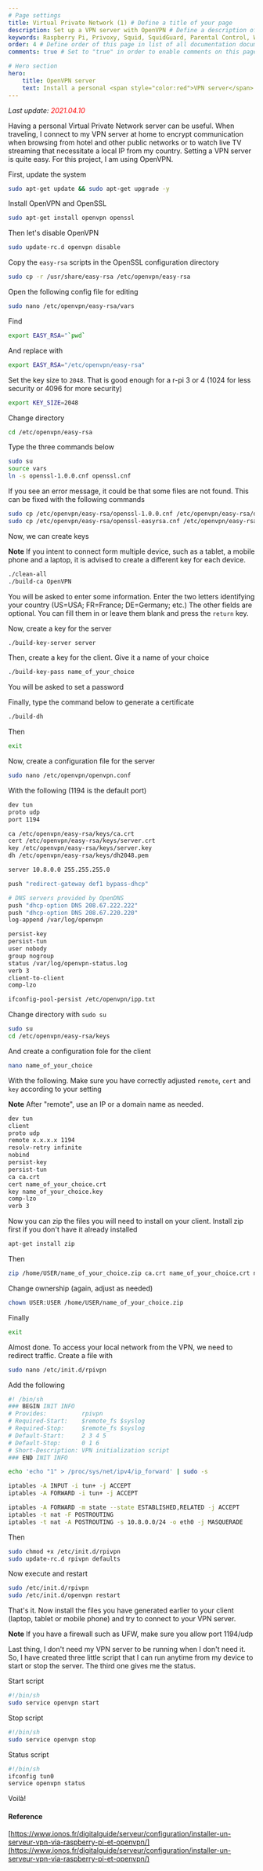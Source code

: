 ```yaml
---
# Page settings
title: Virtual Private Network (1) # Define a title of your page
description: Set up a VPN server with OpenVPN # Define a description of your page
keywords: Raspberry Pi, Privoxy, Squid, SquidGuard, Parental Control, Web Filter, backup, rsnapshot, vpn, openvpn # Define keywords for search engines
order: 4 # Define order of this page in list of all documentation documents
comments: true # Set to "true" in order to enable comments on this page. Make sure you properly setup "disqus_forum_shortname" variable in "_config.yml"

# Hero section
hero:
    title: OpenVPN server
    text: Install a personal <span style="color:red">VPN server</span> with <span style="color:red">OpenVPN</span>.
---
```


_Last update: <span style="color:red">2021.04.10</span>_

Having a personal Virtual Private Network server can be useful. When traveling, I connect to my VPN server at home to encrypt communication when browsing from hotel and other public networks or to watch live TV streaming that necessitate a local IP from my country. Setting a VPN server is quite easy. For this project, I am using OpenVPN.

First, update the system

```bash
sudo apt-get update && sudo apt-get upgrade -y
```

Install OpenVPN and OpenSSL

```bash
sudo apt-get install openvpn openssl
```

Then let's disable OpenVPN

```bash
sudo update-rc.d openvpn disable
```

Copy the `easy-rsa` scripts in the OpenSSL configuration directory

```bash
sudo cp -r /usr/share/easy-rsa /etc/openvpn/easy-rsa
```

Open the following config file for editing

```bash
sudo nano /etc/openvpn/easy-rsa/vars
```

Find

```bash
export EASY_RSA="`pwd`
```

And replace with

```bash
export EASY_RSA="/etc/openvpn/easy-rsa"
```

Set the key size to `2048`. That is good enough for a r-pi 3 or 4 (1024 for less security or 4096 for more security)

```bash
export KEY_SIZE=2048
```

Change directory

```bash
cd /etc/openvpn/easy-rsa
```

Type the three commands below

```bash
sudo su
source vars
ln -s openssl-1.0.0.cnf openssl.cnf
```

If you see an error message, it could be that some files are not found. This can be fixed with the following commands

```bash
sudo cp /etc/openvpn/easy-rsa/openssl-1.0.0.cnf /etc/openvpn/easy-rsa/openssl.cnf
sudo cp /etc/openvpn/easy-rsa/openssl-easyrsa.cnf /etc/openvpn/easy-rsa/openssl.cnf
```

Now, we can create keys

<div class="callout callout--warning">
    <p><strong>Note</strong> If you intent to connect form multiple device, such as a tablet, a mobile phone and a laptop, it is advised to create a different key for each device.</p>
</div>

```bash
./clean-all
./build-ca OpenVPN
```

You will be asked to enter some information. Enter the two letters identifying your country (US=USA; FR=France; DE=Germany; etc.) The other fields are optional. You can fill them in or leave them blank and press the `return` key.

Now, create a key for the server

```bash
./build-key-server server
```

Then, create a key for the client. Give it a name of your choice

```bash
./build-key-pass name_of_your_choice
```

You will be asked to set a password

Finally, type the command below to generate a certificate

```bash
./build-dh
```

Then

```bash
exit
```

Now, create a configuration file for the server

```bash
sudo nano /etc/openvpn/openvpn.conf
```

With the following (1194 is the default port)

```bash
dev tun
proto udp
port 1194

ca /etc/openvpn/easy-rsa/keys/ca.crt
cert /etc/openvpn/easy-rsa/keys/server.crt
key /etc/openvpn/easy-rsa/keys/server.key
dh /etc/openvpn/easy-rsa/keys/dh2048.pem

server 10.8.0.0 255.255.255.0

push "redirect-gateway def1 bypass-dhcp"

# DNS servers provided by OpenDNS
push "dhcp-option DNS 208.67.222.222"
push "dhcp-option DNS 208.67.220.220"
log-append /var/log/openvpn

persist-key
persist-tun
user nobody
group nogroup
status /var/log/openvpn-status.log
verb 3
client-to-client
comp-lzo

ifconfig-pool-persist /etc/openvpn/ipp.txt
```

Change directory with `sudo su`

```bash
sudo su
cd /etc/openvpn/easy-rsa/keys
```

And create a configuration fole for the client

```bash
nano name_of_your_choice
```

With the following. Make sure you have correctly adjusted `remote`, `cert` and `key` according to your setting

<div class="callout callout--warning">
    <p><strong>Note</strong> After "remote", use an IP or a domain name as needed.</p>
</div>

```bash
dev tun
client
proto udp
remote x.x.x.x 1194
resolv-retry infinite
nobind
persist-key
persist-tun
ca ca.crt
cert name_of_your_choice.crt
key name_of_your_choice.key
comp-lzo
verb 3
```

Now you can zip the files you will need to install on your client. Install zip first if you don't have it already installed

```bash
apt-get install zip
```

Then

```bash
zip /home/USER/name_of_your_choice.zip ca.crt name_of_your_choice.crt name_of_your_choice.key name_of_your_choice.ovpn
```

Change ownership (again, adjust as needed)

```bash
chown USER:USER /home/USER/name_of_your_choice.zip
```

Finally

```bash
exit
```

Almost done. To access your local network from the VPN, we need to redirect traffic. Create a file with

```bash
sudo nano /etc/init.d/rpivpn
```

Add the following

```bash
#! /bin/sh
### BEGIN INIT INFO
# Provides:          rpivpn
# Required-Start:    $remote_fs $syslog
# Required-Stop:     $remote_fs $syslog
# Default-Start:     2 3 4 5
# Default-Stop:      0 1 6
# Short-Description: VPN initialization script
### END INIT INFO

echo 'echo "1" > /proc/sys/net/ipv4/ip_forward' | sudo -s

iptables -A INPUT -i tun+ -j ACCEPT
iptables -A FORWARD -i tun+ -j ACCEPT

iptables -A FORWARD -m state --state ESTABLISHED,RELATED -j ACCEPT
iptables -t nat -F POSTROUTING
iptables -t nat -A POSTROUTING -s 10.8.0.0/24 -o eth0 -j MASQUERADE
```

Then

```bash
sudo chmod +x /etc/init.d/rpivpn
sudo update-rc.d rpivpn defaults
```

Now execute and restart

```bash
sudo /etc/init.d/rpivpn
sudo /etc/init.d/openvpn restart
```

That's it. Now install the files you have generated earlier to your client (laptop, tablet or mobile phone) and try to connect to your VPN server.

<div class="callout callout--warning">
    <p><strong>Note</strong> If you have a firewall such as UFW, make sure you allow port 1194/udp</p>
</div>

Last thing, I don't need my VPN server to be running when I don't need it. So, I have created three little script that I can run anytime from my device to start or stop the server. The third one gives me the status.

Start script

```bash
#!/bin/sh
sudo service openvpn start
```

Stop script

```bash
#!/bin/sh
sudo service openvpn stop
```

Status script

```bash
#!/bin/sh
ifconfig tun0
service openvpn status
```

Voilà!

<div class="Reference"></div>

#### Reference

[https://www.ionos.fr/digitalguide/serveur/configuration/installer-un-serveur-vpn-via-raspberry-pi-et-openvpn/](https://www.ionos.fr/digitalguide/serveur/configuration/installer-un-serveur-vpn-via-raspberry-pi-et-openvpn/)